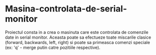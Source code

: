 # Masina-controlata-de-serial-monitor

Proiectul consta in a crea o masinuta care este controlata de comenzile date in serial monitor. Aceasta poate sa efectueze toate miscarile clasice (forward, backwards, left, right) si poate sa primeasca comenzi speciale (ex: 'q' - merge putin catre pozitiile respective).
